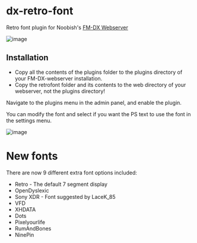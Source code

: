 # dx-retro-font

Retro font plugin for Noobish's [FM-DX Webserver](https://github.com/NoobishSVK/fm-dx-webserver)

![image](https://github.com/user-attachments/assets/027206e7-0565-42d1-a2af-57c0d6c7cb02)

## Installation

 - Copy all the contents of the plugins folder to the plugins directory of your FM-DX-webserver installation.
 - Copy the retrofont folder and its contents to the web directory of your webserver, not the plugins directory!

Navigate to the plugins menu in the admin panel, and enable the plugin.

You can modify the font and select if you want the PS text to use the font in the settings menu.

![image](https://github.com/user-attachments/assets/d5e3f684-b1e8-475c-be69-f8f806f835eb)


# New fonts

There are now 9 different extra font options included:

 - Retro - The default 7 segment display
 - OpenDyslexic
 - Sony XDR - Font suggested by LaceK_85
 - VFD
 - XHDATA
 - Dots
 - Pixelyourlife
 - RumAndBones
 - NinePin
